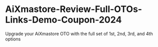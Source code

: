 # AiXmastore-Review-Full-OTOs-Links-Demo-Coupon-2024
Upgrade your AiXmastore OTO with the full set of 1st, 2nd, 3rd, and 4th options
